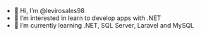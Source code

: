 - 👋 Hi, I’m @levirosales98
- 👀 I’m interested in learn to develop apps with .NET
- 🌱 I’m currently learning .NET, SQL Server, Laravel and MySQL
